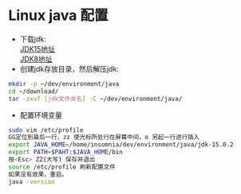# Linux java 配置
- 下载jdk:
<br> [JDK15地址](https://www.oracle.com/java/technologies/javase-jdk15-downloads.html)
<br> [JDK8地址](https://www.oracle.com/java/technologies/javase/javase-jdk8-downloads.html)
- 创建jdk存放目录，然后解压jdk:
```bash
mkdir -p ~/dev/environment/java
cd ~/download/
tar -zxvf [jdk文件夹名] -C ~/dev/environment/java/ 
```
- 配置环境变量
```bash
sudo vim /etc/profile
GG定位到最后一行，zz 使光标所处行在屏幕中间，o 另起一行进行插入
export JAVA_HOME=/home/insomnia/dev/environment/java/jdk-15.0.2
export PATH=$PAHT:$JAVA_HOME/bin
按<Esc> ZZ(大写) 保存并退出
source /etc/profile 刷新配置文件
如果没有效果，重启。
java -version
```


